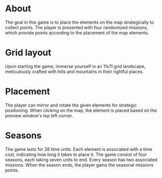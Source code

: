 # About
The goal in this game is to place the elements on the map strategically to collect points. 
The player is presented with four randomized missions, which provide points according to the placement of the map elements.

# Grid layout
Upon starting the game, immerse yourself in an 11x11 grid landscape, meticulously crafted with hills and mountains in their rightful places.

# Placement
The player can mirror and rotate the given elements for strategic positioning.
When clicking on the map, the element is placed based on the preview window's top left corner.

# Seasons
The game lasts for 28 time units. Each element is associated with a time cost, indicating how long it takes to place it.
The game consist of four seasons, each taking seven units to end. Every season has two associated missions. When the season ends, the player gains the seasonal missions points.
